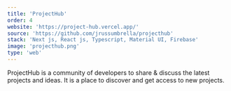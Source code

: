 ```yaml
---
title: 'ProjectHub'
order: 4
website: 'https://project-hub.vercel.app/'
source: 'https://github.com/jrussumbrella/projecthub'
stack: 'Next js, React js, Typescript, Material UI, Firebase'
image: 'projecthub.png'
type: 'web'
---
```


ProjectHub is a community of developers to share & discuss the latest projects and ideas. It is a place to discover and get access to new projects.
